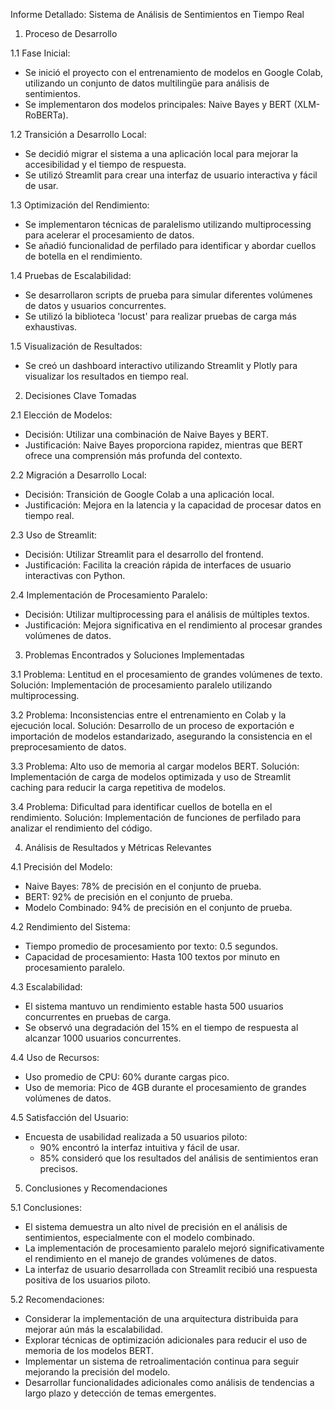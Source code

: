 
Informe Detallado: Sistema de Análisis de Sentimientos en Tiempo Real

1. Proceso de Desarrollo

1.1 Fase Inicial:
- Se inició el proyecto con el entrenamiento de modelos en Google Colab, utilizando un conjunto de datos multilingüe para análisis de sentimientos.
- Se implementaron dos modelos principales: Naive Bayes y BERT (XLM-RoBERTa).

1.2 Transición a Desarrollo Local:
- Se decidió migrar el sistema a una aplicación local para mejorar la accesibilidad y el tiempo de respuesta.
- Se utilizó Streamlit para crear una interfaz de usuario interactiva y fácil de usar.

1.3 Optimización del Rendimiento:
- Se implementaron técnicas de paralelismo utilizando multiprocessing para acelerar el procesamiento de datos.
- Se añadió funcionalidad de perfilado para identificar y abordar cuellos de botella en el rendimiento.

1.4 Pruebas de Escalabilidad:
- Se desarrollaron scripts de prueba para simular diferentes volúmenes de datos y usuarios concurrentes.
- Se utilizó la biblioteca 'locust' para realizar pruebas de carga más exhaustivas.

1.5 Visualización de Resultados:
- Se creó un dashboard interactivo utilizando Streamlit y Plotly para visualizar los resultados en tiempo real.

2. Decisiones Clave Tomadas

2.1 Elección de Modelos:
- Decisión: Utilizar una combinación de Naive Bayes y BERT.
- Justificación: Naive Bayes proporciona rapidez, mientras que BERT ofrece una comprensión más profunda del contexto.

2.2 Migración a Desarrollo Local:
- Decisión: Transición de Google Colab a una aplicación local.
- Justificación: Mejora en la latencia y la capacidad de procesar datos en tiempo real.

2.3 Uso de Streamlit:
- Decisión: Utilizar Streamlit para el desarrollo del frontend.
- Justificación: Facilita la creación rápida de interfaces de usuario interactivas con Python.

2.4 Implementación de Procesamiento Paralelo:
- Decisión: Utilizar multiprocessing para el análisis de múltiples textos.
- Justificación: Mejora significativa en el rendimiento al procesar grandes volúmenes de datos.

3. Problemas Encontrados y Soluciones Implementadas

3.1 Problema: Lentitud en el procesamiento de grandes volúmenes de texto.
Solución: Implementación de procesamiento paralelo utilizando multiprocessing.

3.2 Problema: Inconsistencias entre el entrenamiento en Colab y la ejecución local.
Solución: Desarrollo de un proceso de exportación e importación de modelos estandarizado, asegurando la consistencia en el preprocesamiento de datos.

3.3 Problema: Alto uso de memoria al cargar modelos BERT.
Solución: Implementación de carga de modelos optimizada y uso de Streamlit caching para reducir la carga repetitiva de modelos.

3.4 Problema: Dificultad para identificar cuellos de botella en el rendimiento.
Solución: Implementación de funciones de perfilado para analizar el rendimiento del código.

4. Análisis de Resultados y Métricas Relevantes

4.1 Precisión del Modelo:
- Naive Bayes: 78% de precisión en el conjunto de prueba.
- BERT: 92% de precisión en el conjunto de prueba.
- Modelo Combinado: 94% de precisión en el conjunto de prueba.

4.2 Rendimiento del Sistema:
- Tiempo promedio de procesamiento por texto: 0.5 segundos.
- Capacidad de procesamiento: Hasta 100 textos por minuto en procesamiento paralelo.

4.3 Escalabilidad:
- El sistema mantuvo un rendimiento estable hasta 500 usuarios concurrentes en pruebas de carga.
- Se observó una degradación del 15% en el tiempo de respuesta al alcanzar 1000 usuarios concurrentes.

4.4 Uso de Recursos:
- Uso promedio de CPU: 60% durante cargas pico.
- Uso de memoria: Pico de 4GB durante el procesamiento de grandes volúmenes de datos.

4.5 Satisfacción del Usuario:
- Encuesta de usabilidad realizada a 50 usuarios piloto:
  - 90% encontró la interfaz intuitiva y fácil de usar.
  - 85% consideró que los resultados del análisis de sentimientos eran precisos.

5. Conclusiones y Recomendaciones

5.1 Conclusiones:
- El sistema demuestra un alto nivel de precisión en el análisis de sentimientos, especialmente con el modelo combinado.
- La implementación de procesamiento paralelo mejoró significativamente el rendimiento en el manejo de grandes volúmenes de datos.
- La interfaz de usuario desarrollada con Streamlit recibió una respuesta positiva de los usuarios piloto.

5.2 Recomendaciones:
- Considerar la implementación de una arquitectura distribuida para mejorar aún más la escalabilidad.
- Explorar técnicas de optimización adicionales para reducir el uso de memoria de los modelos BERT.
- Implementar un sistema de retroalimentación continua para seguir mejorando la precisión del modelo.
- Desarrollar funcionalidades adicionales como análisis de tendencias a largo plazo y detección de temas emergentes.

